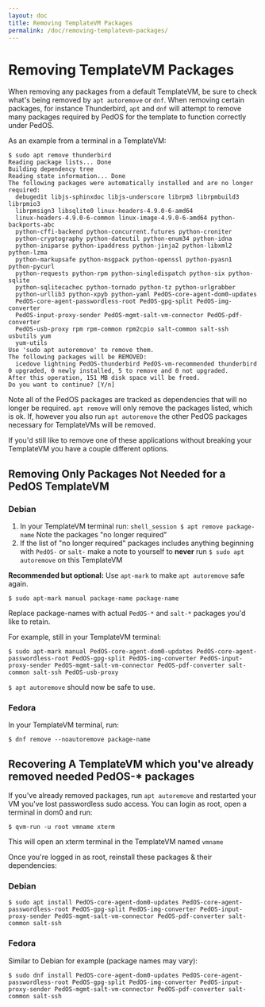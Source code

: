 ```yaml
---
layout: doc
title: Removing TemplateVM Packages
permalink: /doc/removing-templatevm-packages/
---
```


# Removing TemplateVM Packages
When removing any packages from a default TemplateVM, be sure to check what's being removed by `apt autoremove` or `dnf`. 
When removing certain packages, for instance Thunderbird, `apt` and `dnf` will attempt to remove many packages required by PedOS for the template to function correctly under PedOS.

As an example from a terminal in a TemplateVM:
```shell_session
$ sudo apt remove thunderbird
Reading package lists... Done
Building dependency tree       
Reading state information... Done
The following packages were automatically installed and are no longer required:
  debugedit libjs-sphinxdoc libjs-underscore librpm3 librpmbuild3 librpmio3
  librpmsign3 libsqlite0 linux-headers-4.9.0-6-amd64
  linux-headers-4.9.0-6-common linux-image-4.9.0-6-amd64 python-backports-abc
  python-cffi-backend python-concurrent.futures python-croniter
  python-cryptography python-dateutil python-enum34 python-idna
  python-iniparse python-ipaddress python-jinja2 python-libxml2 python-lzma
  python-markupsafe python-msgpack python-openssl python-pyasn1 python-pycurl
  python-requests python-rpm python-singledispatch python-six python-sqlite
  python-sqlitecachec python-tornado python-tz python-urlgrabber
  python-urllib3 python-xpyb python-yaml PedOS-core-agent-dom0-updates
  PedOS-core-agent-passwordless-root PedOS-gpg-split PedOS-img-converter
  PedOS-input-proxy-sender PedOS-mgmt-salt-vm-connector PedOS-pdf-converter
  PedOS-usb-proxy rpm rpm-common rpm2cpio salt-common salt-ssh usbutils yum
  yum-utils
Use 'sudo apt autoremove' to remove them.
The following packages will be REMOVED:
  icedove lightning PedOS-thunderbird PedOS-vm-recommended thunderbird
0 upgraded, 0 newly installed, 5 to remove and 0 not upgraded.
After this operation, 151 MB disk space will be freed.
Do you want to continue? [Y/n]
```

Note all of the PedOS packages are tracked as dependencies that will no longer be required. `apt remove` will only remove the packages listed, which is ok. 
If, however you also run `apt autoremove` the other PedOS packages necessary for TemplateVMs will be removed.

If you'd still like to remove one of these applications without breaking your TemplateVM you have a couple different options. 

## Removing Only Packages Not Needed for a PedOS TemplateVM

### Debian
 1. In your TemplateVM terminal run:
 ```shell_session $ apt remove package-name```
 Note the packages "no longer required"
 2. If the list of "no longer required" packages includes anything beginning with `PedOS-` or `salt-` make a note to yourself to **never** run `$ sudo apt autoremove` on this TemplateVM

**Recommended but optional:** Use `apt-mark` to make `apt autoremove` safe again. 
```shell_session
$ sudo apt-mark manual package-name package-name
```

Replace package-names with actual `PedOS-*` and `salt-*` packages you'd like to retain. 

For example, still in your TemplateVM terminal: 
```shell_session
$ sudo apt-mark manual PedOS-core-agent-dom0-updates PedOS-core-agent-passwordless-root PedOS-gpg-split PedOS-img-converter PedOS-input-proxy-sender PedOS-mgmt-salt-vm-connector PedOS-pdf-converter salt-common salt-ssh PedOS-usb-proxy
```

`$ apt autoremove` should now be safe to use.

### Fedora
In your TemplateVM terminal, run:
```shell_session
$ dnf remove --noautoremove package-name
```

 
## Recovering A TemplateVM which you've already removed needed PedOS-* packages
If you've already removed packages, run `apt autoremove` and restarted your VM you've lost passwordless sudo access. 
You can login as root, open a terminal in dom0 and run: 
```shell_session
$ qvm-run -u root vmname xterm
```
This will open an xterm terminal in the TemplateVM named `vmname`

Once you're logged in as root, reinstall these packages & their dependencies: 

### Debian
```shell_session
$ sudo apt install PedOS-core-agent-dom0-updates PedOS-core-agent-passwordless-root PedOS-gpg-split PedOS-img-converter PedOS-input-proxy-sender PedOS-mgmt-salt-vm-connector PedOS-pdf-converter salt-common salt-ssh
```

### Fedora
Similar to Debian for example (package names may vary):
```shell_session
$ sudo dnf install PedOS-core-agent-dom0-updates PedOS-core-agent-passwordless-root PedOS-gpg-split PedOS-img-converter PedOS-input-proxy-sender PedOS-mgmt-salt-vm-connector PedOS-pdf-converter salt-common salt-ssh
```
